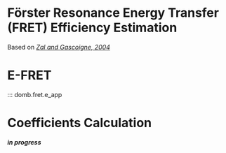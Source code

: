 Förster Resonance Energy Transfer (FRET) Efficiency Estimation
==============================================================
Based on _[Zal and Gascoigne, 2004](https://pubmed.ncbi.nlm.nih.gov/15189889/)_

#  E-FRET
::: domb.fret.e_app

# Coefficients Calculation
__*in progress*__
<!-- ::: domb.fret.coef_calc -->